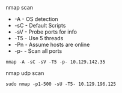 
nmap scan
- -A - OS detection
- -sC - Default Scripts
- -sV - Probe ports for info
- -T5 - Use 5 threads
- -Pn - Assume hosts are online
- -p- - Scan all ports

```
nmap -A -sC -sV -T5 -p- 10.129.142.35
```


nmap udp scan
```
sudo nmap -p1-500 -sU -T5- 10.129.196.125
```
